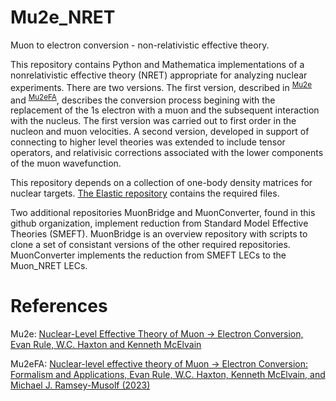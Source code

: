 # Mu2e_NRET
Muon to electron conversion -  non-relativistic effective theory.

This repository contains Python and Mathematica implementations of a nonrelativistic effective theory
(NRET) appropriate for analyzing nuclear experiments.   There are two versions.   The first version,
described in <sup>[Mu2e]</sup> and <sup>[Mu2eFA]</sup>, describes the conversion process begining with the
replacement of the 1s electron with a muon and the subsequent interaction with the nucleus.   The first version
was carried out to first order in the nucleon and muon velocities.   A second version, developed in support of
connecting to higher level theories was extended to include tensor operators, and relativisic corrections associated
with the lower components of the muon wavefunction.   

This repository depends on a collection of one-body density matrices for nuclear targets.    [The Elastic repository](https://github.com/Berkeley-Electroweak-Physics/Elastic) 
contains the required files.

Two additional repositories MuonBridge and MuonConverter, found in this github organization,
implement reduction from Standard Model Effective Theories (SMEFT).    MuonBridge is an overview repository with scripts to
clone a set of consistant versions of the other required repositories.    MuonConverter implements the reduction from SMEFT LECs to
the Muon_NRET LECs.

# References  

[Mu2e]: https://doi.org/10.1103/PhysRevLett.130.131901 "Nuclear-Level Effective Theory of Muon -> Electron Conversion, Evan Rule, W.C. Haxton and Kenneth McElvain (2023)" 
Mu2e: [Nuclear-Level Effective Theory of Muon -> Electron Conversion, Evan Rule, W.C. Haxton and Kenneth McElvain](https://doi.org/10.1103/PhysRevLett.130.131901)

[Mu2eFA]: https://doi.org/10.1103/PhysRevC.107.035504 "Nuclear-level effective theory of Muon -> Electron Conversion: Formalism and Applications, Evan Rule, W.C. Haxton, Kenneth McElvain, and Michael J. Ramsey-Musolf (2023)" 
Mu2eFA: [Nuclear-level effective theory of Muon -> Electron Conversion: Formalism and Applications, Evan Rule, W.C. Haxton, Kenneth McElvain, and Michael J. Ramsey-Musolf (2023)](https://doi.org/10.1103/PhysRevC.107.035504)

